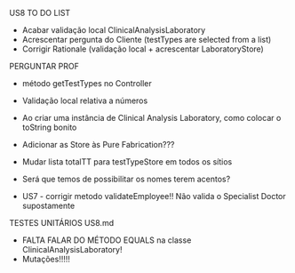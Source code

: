 US8 TO DO LIST

* Acabar validação local ClinicalAnalysisLaboratory
* Acrescentar pergunta do Cliente (testTypes are selected from a list)
* Corrigir Rationale (validação local + acrescentar LaboratoryStore)

PERGUNTAR PROF
* método getTestTypes no Controller
* Validação local relativa a números
* Ao criar uma instância de Clinical Analysis Laboratory, como colocar o toString bonito
* Adicionar as Store às Pure Fabrication???

* Mudar lista totalTT para testTypeStore em todos os sítios

* Será que temos de possibilitar os nomes terem acentos?

* US7 - corrigir metodo validateEmployee!! Não valida o Specialist Doctor supostamente  



TESTES UNITÁRIOS US8.md  
* FALTA FALAR DO MÉTODO EQUALS na classe ClinicalAnalysisLaboratory!  
* Mutações!!!!!
